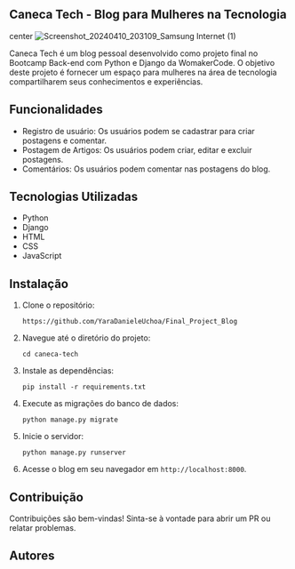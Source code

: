 ## Caneca Tech - Blog para Mulheres na Tecnologia

center ![Screenshot_20240410_203109_Samsung Internet (1)](https://github.com/YaraDanieleUchoa/Final_Project_Blog/assets/162499262/1e859737-36eb-452d-bbf2-6726ab4506ef)


Caneca Tech é um blog pessoal desenvolvido como projeto final no Bootcamp Back-end com Python e Django da WomakerCode. O objetivo deste projeto é fornecer um espaço para mulheres na área de tecnologia compartilharem seus conhecimentos e experiências.

## Funcionalidades

- Registro de usuário: Os usuários podem se cadastrar para criar postagens e comentar.
- Postagem de Artigos: Os usuários podem criar, editar e excluir postagens.
- Comentários: Os usuários podem comentar nas postagens do blog.

## Tecnologias Utilizadas

- Python
- Django
- HTML
- CSS
- JavaScript

## Instalação

1. Clone o repositório:

   ```
   https://github.com/YaraDanieleUchoa/Final_Project_Blog
   ```

2. Navegue até o diretório do projeto:

   ```
   cd caneca-tech
   ```

3. Instale as dependências:

   ```
   pip install -r requirements.txt
   ```

4. Execute as migrações do banco de dados:

   ```
   python manage.py migrate
   ```

5. Inicie o servidor:

   ```
   python manage.py runserver
   ```

6. Acesse o blog em seu navegador em `http://localhost:8000`.

## Contribuição

Contribuições são bem-vindas! Sinta-se à vontade para abrir um PR ou relatar problemas.

## Autores


